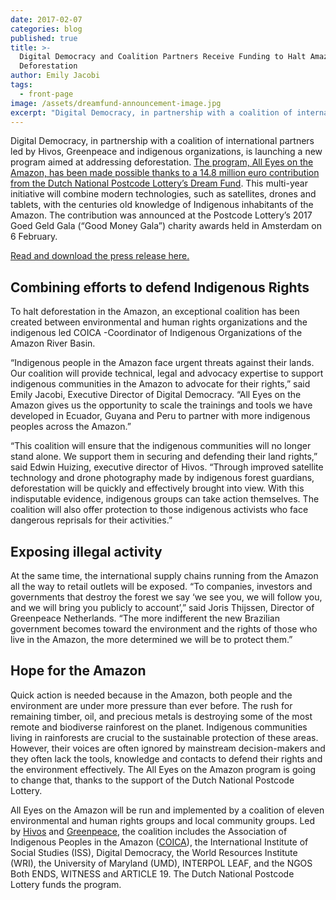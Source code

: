 ```yaml
---
date: 2017-02-07
categories: blog
published: true
title: >-
  Digital Democracy and Coalition Partners Receive Funding to Halt Amazon
  Deforestation
author: Emily Jacobi
tags:
  - front-page
image: /assets/dreamfund-announcement-image.jpg
excerpt: "Digital Democracy, in partnership with a coalition of international partners led by Hivos, Greenpeace and indigenous organizations, is launching a new program aimed at addressing deforestation. The program, All Eyes on the Amazon, has been made possible thanks to a 14.8 million euro contribution from the Dutch National Postcode Lottery’s Dream Fund"
---
```

Digital Democracy, in partnership with a coalition of international partners led by Hivos, Greenpeace and indigenous organizations, is launching a new program aimed at addressing deforestation. [The program, All Eyes on the Amazon, has been made possible thanks to a 14.8 million euro contribution from the Dutch National Postcode Lottery’s Dream Fund](https://hivos.org/news/hivos-and-greenpeace-receive-almost-15-million-euros-stop-amazon-deforestation). This multi-year initiative will combine modern technologies, such as satellites, drones and tablets, with the centuries old knowledge of Indigenous inhabitants of the Amazon. The contribution was announced at the Postcode Lottery’s 2017 Goed Geld Gala (“Good Money Gala”) charity awards held in Amsterdam on 6 February.

[Read and download the press release here.](https://files.digital-democracy.org/02-08-16digidem-eyes-on-amazon-press-release.pdf)

## Combining efforts to defend Indigenous Rights

To halt deforestation in the Amazon, an exceptional coalition has been created between environmental and human rights organizations and the indigenous led COICA  -Coordinator of Indigenous Organizations of the Amazon River Basin.

“Indigenous people in the Amazon face urgent threats against their lands. Our coalition will provide technical, legal and advocacy expertise to support indigenous communities in the Amazon to advocate for their rights,” said Emily Jacobi, Executive Director of Digital Democracy. “All Eyes on the Amazon gives us the opportunity to scale the trainings and tools we have developed in Ecuador, Guyana and Peru to partner with more indigenous peoples across the Amazon.”

“This coalition will ensure that the indigenous communities will no longer stand alone. We support them in securing and defending their land rights,” said Edwin Huizing, executive director of Hivos. “Through improved satellite technology and drone photography made by indigenous forest guardians, deforestation will be quickly and effectively brought into view. With this indisputable evidence, indigenous groups can take action themselves. The coalition will also offer protection to those indigenous activists who face dangerous reprisals for their activities.”

## Exposing illegal activity
At the same time, the international supply chains running from the Amazon all the way to retail outlets will be exposed. “To companies, investors and governments that destroy the forest we say ‘we see you, we will follow you, and we will bring you publicly to account’,” said Joris Thijssen, Director of Greenpeace Netherlands. “The more indifferent the new Brazilian government becomes toward the environment and the rights of those who live in the Amazon, the more determined we will be to protect them.”

## Hope for the Amazon

Quick action is needed because in the Amazon, both people and the environment are under more pressure than ever before. The rush for remaining timber, oil, and precious metals is destroying some of the most remote and biodiverse rainforest on the planet. Indigenous communities living in rainforests are crucial to the sustainable protection of these areas. However, their voices are often ignored by mainstream decision-makers and they often lack the tools, knowledge and contacts to defend their rights and the environment effectively. The All Eyes on the Amazon program is going to change that, thanks to the support of the Dutch National Postcode Lottery.

All Eyes on the Amazon will be run and implemented by a coalition of eleven environmental and human rights groups and local community groups. Led by [Hivos](https://hivos.org) and [Greenpeace](http://www.greenpeace.org/international/en/), the coalition includes the Association of Indigenous Peoples in the Amazon ([COICA](http://coica.org.ec/)), the International Institute of Social Studies (ISS), Digital Democracy, the World Resources Institute (WRI), the University of Maryland (UMD), INTERPOL LEAF, and the NGOS Both ENDS, WITNESS and ARTICLE 19. The Dutch National Postcode Lottery funds the program.
